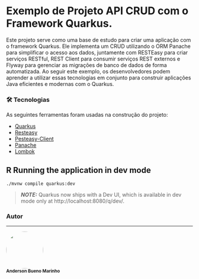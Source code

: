 # Exemplo de Projeto API CRUD com o Framework Quarkus.

Este projeto serve como uma base de estudo para criar uma aplicação com o framework Quarkus. Ele implementa um CRUD utilizando o ORM Panache para simplificar o acesso aos dados, juntamente com RESTEasy para criar serviços RESTful, REST Client para consumir serviços REST externos e Flyway para gerenciar as migrações de banco de dados de forma automatizada. Ao seguir este exemplo, os desenvolvedores podem aprender a utilizar essas tecnologias em conjunto para construir aplicações Java eficientes e modernas com o Quarkus.

### 🛠 Tecnologias

As seguintes ferramentas foram usadas na construção do projeto:

- [Quarkus](https://pt.quarkus.io/)
- [Resteasy](https://pt.quarkus.io/guides/resteasy)
- [Pesteasy-Client](https://quarkus.io/guides/resteasy-client)
- [Panache](https://pt.quarkus.io/guides/hibernate-orm-panache)
- [Lombok](https://projectlombok.org/)


## R Running the application in dev mode

```shell script
./mvnw compile quarkus:dev
```

> **_NOTE:_**  Quarkus now ships with a Dev UI, which is available in dev mode only at http://localhost:8080/q/dev/.
>
### Autor
---

 <img style="border-radius: 50%;" src="https://avatars3.githubusercontent.com/u/380327?s=460&u=61b426b901b8fe02e12019b1fdb67bf0072d4f00&v=4" width="100px;" alt=""/>
 <br />
 <sub><b>Anderson Bueno Marinho</b></sub></a>

